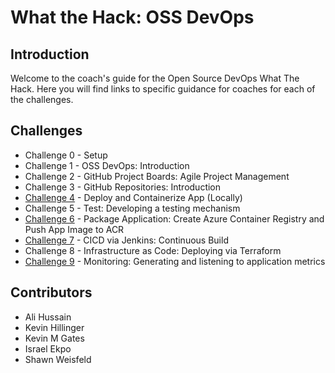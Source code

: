 # What the Hack: OSS DevOps

## Introduction

Welcome to the coach's guide for the Open Source DevOps What The Hack. Here you will find links to specific guidance for coaches for each of the challenges.

## Challenges
 
 - Challenge 0 - Setup
 - Challenge 1 - OSS DevOps: Introduction
 - Challenge 2 - GitHub Project Boards: Agile Project Management
 - Challenge 3 - GitHub Repositories: Introduction
 - [Challenge 4](./Solutions/challenge04/readme.md) - Deploy and Containerize App (Locally)
 - Challenge 5 - Test: Developing a testing mechanism
 - [Challenge 6](./Solutions/challenge06/readme.md) - Package Application: Create Azure Container Registry and Push App Image to ACR
 - [Challenge 7](./Solutions/challenge07/readme.md) - CICD via Jenkins: Continuous Build
 - Challenge 8 - Infrastructure as Code: Deploying via Terraform
 - [Challenge 9](./Solutions/challenge09/readme.md) - Monitoring: Generating and listening to application metrics

## Contributors

- Ali Hussain
- Kevin Hillinger
- Kevin M Gates
- Israel Ekpo
- Shawn Weisfeld